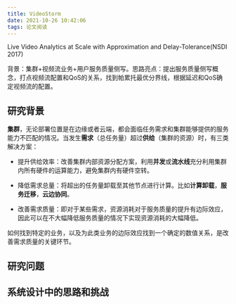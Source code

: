 ```yaml
---
title: VideoStorm
date: 2021-10-26 10:42:06
tags: 论文阅读
---
```


Live Video Analytics at Scale with Approximation and Delay-Tolerance(NSDI 2017)

背景：集群+视频流业务+用户服务质量侧写。思路亮点：提出服务质量侧写概念，打点视频流配置和QoS的关系，找到帕累托最优分界线，根据延迟和QoS确定视频流的配置。

<!-- more -->

## 研究背景

**集群**，无论部署位置是在边缘或者云端，都会面临任务需求和集群能够提供的服务能力不匹配的情况。当发生**需求**（总任务量）超过**供给**（集群的资源）时，有三类解决方案：

- 提升供给效率：改善集群内部资源分配方案，利用**并发**或**流水线**充分利用集群内所有硬件的运算能力，避免集群内有硬件空转。

- 降低需求总量：将超出的任务量卸载至其他节点进行计算。比如**计算卸载**，**服务迁移**，**云边协同**。

- 改善需求质量：即对于某些需求，资源消耗对于服务质量的提升有边际效应，因此可以在不大幅降低服务质量的情况下实现资源消耗的大幅降低。

如何找到特定的业务，以及为此类业务的边际效应找到一个确定的数值关系，是改善需求质量的关键环节。

## 研究问题



## 系统设计中的思路和挑战

## 
